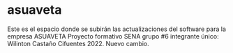 # asuaveta
Este es el espacio donde se subirán las actualizaciones del software para la empresa ASUAVETA
Proyecto formativo SENA grupo #6
integrante único: Wilinton Castaño Cifuentes 2022. Nuevo cambio.